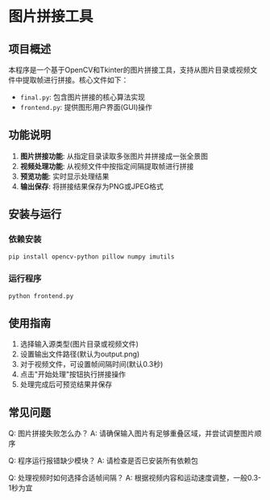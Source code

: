 # 图片拼接工具

## 项目概述

本程序是一个基于OpenCV和Tkinter的图片拼接工具，支持从图片目录或视频文件中提取帧进行拼接。核心文件如下：

- `final.py`: 包含图片拼接的核心算法实现
- `frontend.py`: 提供图形用户界面(GUI)操作

## 功能说明

1. **图片拼接功能**: 从指定目录读取多张图片并拼接成一张全景图
2. **视频处理功能**: 从视频文件中按指定间隔提取帧进行拼接
3. **预览功能**: 实时显示处理结果
4. **输出保存**: 将拼接结果保存为PNG或JPEG格式

## 安装与运行

### 依赖安装

```bash
pip install opencv-python pillow numpy imutils
```

### 运行程序

```bash
python frontend.py
```

## 使用指南

1. 选择输入源类型(图片目录或视频文件)
2. 设置输出文件路径(默认为output.png)
3. 对于视频文件，可设置帧间隔时间(默认0.3秒)
4. 点击"开始处理"按钮执行拼接操作
5. 处理完成后可预览结果并保存

## 常见问题

Q: 图片拼接失败怎么办？
A: 请确保输入图片有足够重叠区域，并尝试调整图片顺序

Q: 程序运行报错缺少模块？
A: 请检查是否已安装所有依赖包

Q: 处理视频时如何选择合适帧间隔？
A: 根据视频内容和运动速度调整，一般0.3-1秒为宜

